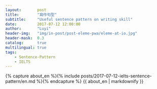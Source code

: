 ```yaml
---
layout:       post
title:        "寫作句型"
subtitle:     "Useful sentence pattern on writing skill"
date:         2017-07-12 12:00:00
author:       "Luyi"
header-img:   "img/in-post/post-eleme-pwa/eleme-at-io.jpg"
header-mask:  0.3
catalog:      true
multilingual: true
tags:
    - Sentence-Pattern
    - IELTS
---
```


<!-- English Version -->
<div class="en post-container">
    {% capture about_en %}{% include posts/2017-07-12-ielts-sentence-pattern/en.md %}{% endcapture %}
    {{ about_en | markdownify }}
</div>
